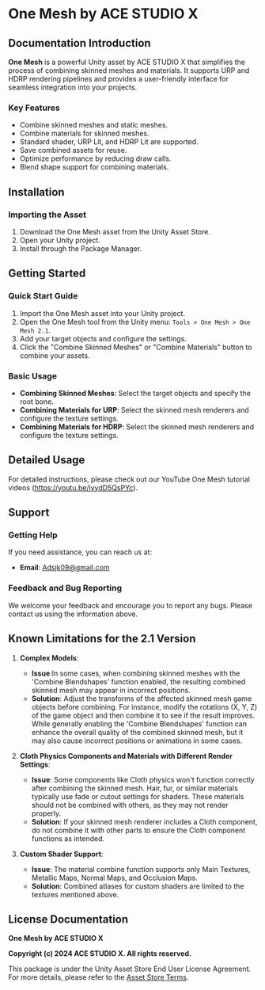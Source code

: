 # One Mesh by ACE STUDIO X

## Documentation Introduction

**One Mesh** is a powerful Unity asset by ACE STUDIO X that simplifies the process of combining skinned meshes and materials. It supports URP and HDRP rendering pipelines and provides a user-friendly interface for seamless integration into your projects.

### Key Features

- Combine skinned meshes and static meshes.
- Combine materials for skinned meshes.
- Standard shader, URP Lit, and HDRP Lit are supported.
- Save combined assets for reuse.
- Optimize performance by reducing draw calls.
- Blend shape support for combining materials.

## Installation

### Importing the Asset

1. Download the One Mesh asset from the Unity Asset Store.
2. Open your Unity project.
3. Install through the Package Manager.

## Getting Started

### Quick Start Guide

1. Import the One Mesh asset into your Unity project.
2. Open the One Mesh tool from the Unity menu: `Tools > One Mesh > One Mesh 2.1`.
3. Add your target objects and configure the settings.
4. Click the "Combine Skinned Meshes" or "Combine Materials" button to combine your assets.

### Basic Usage

- **Combining Skinned Meshes**: Select the target objects and specify the root bone.
- **Combining Materials for URP**: Select the skinned mesh renderers and configure the texture settings.
- **Combining Materials for HDRP**: Select the skinned mesh renderers and configure the texture settings.

## Detailed Usage

For detailed instructions, please check out our YouTube One Mesh tutorial videos (https://youtu.be/jyydD5QsPYc).

## Support

### Getting Help

If you need assistance, you can reach us at:
- **Email**: Adsjk09@gmail.com

### Feedback and Bug Reporting

We welcome your feedback and encourage you to report any bugs. Please contact us using the information above.

## Known Limitations for the 2.1 Version

1. **Complex Models**:
   - **Issue**:In some cases, when combining skinned meshes with the 'Combine Blendshapes' function enabled, the resulting combined skinned mesh may appear in incorrect positions. 
   - **Solution**: Adjust the transforms of the affected skinned mesh game objects before combining. For instance, modify the rotations (X, Y, Z) of the game object and then combine it to see if the result improves. While generally enabling the 'Combine Blendshapes' function can enhance the overall quality of the combined skinned mesh, but it may also cause incorrect positions or animations in some cases. 

2. **Cloth Physics Components and Materials with Different Render Settings**:
   - **Issue**: Some components like Cloth physics won't function correctly after combining the skinned mesh. Hair, fur, or similar materials typically use fade or cutout settings for shaders. These materials should not be combined with others, as they may not render properly.
   - **Solution**: If your skinned mesh renderer includes a Cloth component, do not combine it with other parts to ensure the Cloth component functions as intended.

3. **Custom Shader Support**:
   - **Issue**: The material combine function supports only Main Textures, Metallic Maps, Normal Maps, and Occlusion Maps.
   - **Solution**: Combined atlases for custom shaders are limited to the textures mentioned above.


## License Documentation

**One Mesh by ACE STUDIO X**

**Copyright (c) 2024 ACE STUDIO X. All rights reserved.**

This package is under the Unity Asset Store End User License Agreement. For more details, please refer to the [Asset Store Terms](https://unity.com/legal/as-terms).